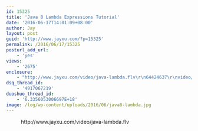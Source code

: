 ```yaml
---
id: 15325
title: 'Java 8 Lambda Expressions Tutorial'
date: '2016-06-17T14:01:09+08:00'
author: Jay
layout: post
guid: 'http://www.jayxu.com/?p=15325'
permalink: /2016/06/17/15325
posturl_add_url:
    - 'yes'
views:
    - '2675'
enclosure:
    - "http://www.jayxu.com/video/java-lambda.flv\r\n64424637\r\nvideo/x-flv\r\n"
dsq_thread_id:
    - '4917067219'
duoshuo_thread_id:
    - '6.3356053006697E+18'
image: /log/wp-content/uploads/2016/06/java8-lambda.jpg
---
```


<!-- wp:embed {"url":"http://www.jayxu.com/video/java-lambda.flv","type":"rich","providerNameSlug":"嵌入处理程序"} -->
<figure class="wp-block-embed is-type-rich is-provider-嵌入处理程序 wp-block-embed-嵌入处理程序"><div class="wp-block-embed__wrapper">
http://www.jayxu.com/video/java-lambda.flv
</div></figure>
<!-- /wp:embed -->